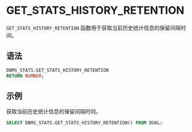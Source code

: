 # GET_STATS_HISTORY_RETENTION 

`GET_STATS_HISTORY_RETENTION` 函数用于获取当前历史统计信息的保留间隔时间。

## 语法 

```sql
DBMS_STATS.GET_STATS_HISTORY_RETENTION
RETURN NUMBER;
```

## 示例 

获取当前历史统计信息的保留间隔时间。

```sql
SELECT DBMS_STATS.GET_STATS_HISTORY_RETENTION() FROM DUAL;
```


